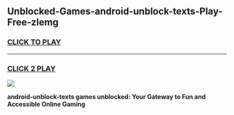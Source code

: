 
## Unblocked-Games-android-unblock-texts-Play-Free-zlemg
<h3>
<a href="https://premium76.site?title=android-unblock-texts&ref=19M">CLICK TO PLAY</a></h3>
<hr>

<h3>
<a href="https://premium76.site?title=android-unblock-texts&ref=19M">CLICK 2 PLAY</a>
  
</h3>

<a href="https://premium76.site?title=android-unblock-texts&ref=19M"><img src="https://clearcache.store/games.png"></a>


**android-unblock-texts games unblocked: Your Gateway to Fun and Accessible Online Gaming**
